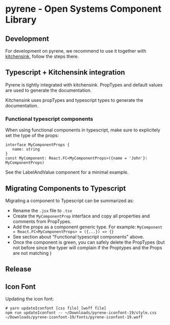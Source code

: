 # pyrene - Open Systems Component Library

## Development

For development on pyrene, we recommend to use it together with [kitchensink](../kitchensink), follow the steps there.

## Typescript + Kitchensink integration 
Pyrene is tightly integrated with kitchensink. PropTypes and default values are used to generate the documentation. 

Kitchensink uses propTypes and typescript types to generate the documentation. 

### Functional typescript components
When using functional components in typescript, make sure to explicitely set the type of the props: 
```
interface MyComponentProps {
   name: string
}
const MyComponent: React.FC<MyComponentProps>({name = 'John'}: MyComponentProps)
```

See the LabelAndValue component for a minimal example.  

## Migrating Components to Typescript
Migrating a component to Typescript can be summarized as: 
   - Rename the `.jsx` file to `.tsx`
   - Create the `MyComponentProp` interface and copy all properties and comments from PropTypes.
   - Add the props as a component generic type. For example: 
      ```MyComponent = React.FC<MyComponentProps> = ({...}) => {}```
   - See section about "Functional typescript components" above.
   - Once the component is green, you can safely delete the PropTypes (but not before since the typer will complain if 
   the Proptypes and the Props are not matching ) 

## Release



## Icon Font

Updating the icon font:
```
# yarn updateIconfont [css file] [woff file]
npm run updateIconfont -- ~/Downloads/pyrene-iconfont-19/style.css  ~/Downloads/pyrene-iconfont-19/fonts/pyrene-iconfont-19.woff
```
